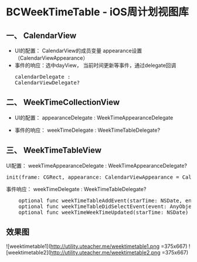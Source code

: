 # BCWeekTimeTable - iOS周计划视图库

## 一、 CalendarView
- UI的配置： CalendarView的成员变量 appearance设置（CalendarViewAppearance）
- 事件的响应：选中dayView， 当前时间更新等事件，通过delegate回调<pre>calendarDelegate : CalendarViewDelegate?</pre>

## 二、 WeekTimeCollectionView
- UI的配置：  appearanceDelegate : WeekTimeAppearanceDelegate

- 事件的响应：  weekTimeDelegate : WeekTimeTableDelegate?

## 三、 WeekTimeTableView

UI配置：  weekTimeAppearanceDelegate : WeekTimeAppearanceDelegate?
<pre>init(frame: CGRect, appearance: CalendarViewAppearance = CalendarViewAppearance())</pre>

事件响应：  weekTimeDelegate : WeekTimeTableDelegate?
<pre>
    optional func weekTimeTableAddEvent(starTime: NSDate, endTime: NSDate) -> Void
    optional func weekTimeTableDidSelectEvent(event: AnyObject?) -> Void
    optional func weekTimeWeekTimeUpdated(starTime: NSDate) -> Void
</pre>

## 效果图
![weektimetable1](http://utility.uteacher.me/weektimetable1.png =375x667)
![weektimetable2](http://utility.uteacher.me/weektimetable2.png =375x667)

